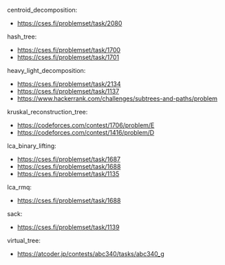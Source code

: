 centroid_decomposition:
- https://cses.fi/problemset/task/2080

hash_tree:
- https://cses.fi/problemset/task/1700
- https://cses.fi/problemset/task/1701 

heavy_light_decomposition:
- https://cses.fi/problemset/task/2134
- https://cses.fi/problemset/task/1137
- https://www.hackerrank.com/challenges/subtrees-and-paths/problem 

kruskal_reconstruction_tree:
- https://codeforces.com/contest/1706/problem/E
- https://codeforces.com/contest/1416/problem/D

lca_binary_lifting:
- https://cses.fi/problemset/task/1687 
- https://cses.fi/problemset/task/1688
- https://cses.fi/problemset/task/1135

lca_rmq:
- https://cses.fi/problemset/task/1688

sack:
- https://cses.fi/problemset/task/1139 

virtual_tree:
- https://atcoder.jp/contests/abc340/tasks/abc340_g 